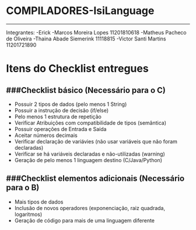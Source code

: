 # COMPILADORES-IsiLanguage
-----------------------------------------
Integrantes:
-Erick
-Marcos Moreira Lopes 11201810618
-Matheus Pacheco de Oliveira
-Thaina Abade Siemerink 11118815
-Victor Santi Martins 11201721890

# Itens do Checklist entregues
###Checklist básico (Necessário para o C)
------------------------------------------
* Possuir 2 tipos de dados (pelo menos 1 String) 
* Possuir a instrução de decisão (if/else)
* Pelo menos 1 estrutura de repetição
* Verificar Atribuições com compatibilidade de tipos (semântica) 
* Possuir operações de Entrada e Saída
* Aceitar números decimais 
* Verificar declaração de variávies (não usar variáveis que não foram declaradas)	
* Verificar se há variáveis declaradas e não-utilizadas (warning)
* Geração de pelo menos 1 linguagem destino (C/Java/Python)

###Checklist elementos adicionais (Necessário para o B)
-----------------------------------------------
* Mais tipos de dados
* Inclusão de novos operadores (exponenciação, raiz quadrada, logaritmos)
* Geração de código para mais de uma linguagem diferente


